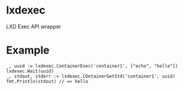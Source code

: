 # lxdexec

LXD Exec API wrapper

# Example

```
_, uuid := lxdexec.ContainerExec('container1', ["echo", "hello"])
lxdexec.Wait(uuid)
_, stdout, stderr := lxdexec.COntainerGetStd('container1', uuid)
fmt.Println(stdout) // => hello
```
